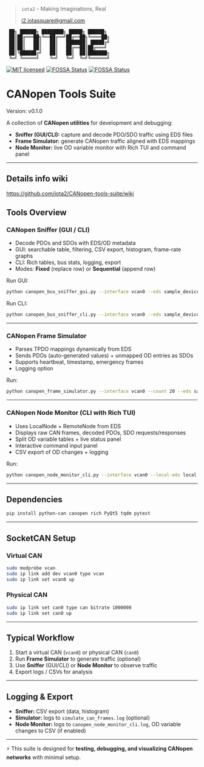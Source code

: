> `iota2` - Making Imaginations, Real
>
> <i2.iotasquare@gmail.com>


```
 ██╗ ██████╗ ████████╗ █████╗ ██████╗
 ██║██╔═══██╗╚══██╔══╝██╔══██╗╚════██╗
 ██║██║   ██║   ██║   ███████║ █████╔╝
 ██║██║   ██║   ██║   ██╔══██║██╔═══╝
 ██║╚██████╔╝   ██║   ██║  ██║███████╗
 ╚═╝ ╚═════╝    ╚═╝   ╚═╝  ╚═╝╚══════╝
```

[![MIT licensed](https://img.shields.io/badge/License-MIT-yellow.svg)](./LICENSE)
[![FOSSA Status](https://app.fossa.com/api/projects/git%2Bgithub.com%2Fiota2%2FCANopen-tools-suite.svg?type=shield&issueType=license)](https://app.fossa.com/projects/git%2Bgithub.com%2Fiota2%2FCANopen-tools-suite?ref=badge_shield&issueType=license)
[![FOSSA Status](https://app.fossa.com/api/projects/git%2Bgithub.com%2Fiota2%2FCANopen-tools-suite.svg?type=shield&issueType=security)](https://app.fossa.com/projects/git%2Bgithub.com%2Fiota2%2FCANopen-tools-suite?ref=badge_shield&issueType=security)

# CANopen Tools Suite

Version: <!-- VERSION:START -->v0.1.0<!-- VERSION:END -->

A collection of **CANopen utilities** for development and debugging:

- **Sniffer (GUI/CLI):** capture and decode PDO/SDO traffic using EDS files
- **Frame Simulator:** generate CANopen traffic aligned with EDS mappings
- **Node Monitor:** live OD variable monitor with Rich TUI and command panel

---

## Details info wiki

https://github.com/iota2/CANopen-tools-suite/wiki

## Tools Overview

### CANopen Sniffer (GUI / CLI)
- Decode PDOs and SDOs with EDS/OD metadata
- GUI: searchable table, filtering, CSV export, histogram, frame-rate graphs
- CLI: Rich tables, bus stats, logging, export
- Modes: **Fixed** (replace row) or **Sequential** (append row)

Run GUI:
```bash
python canopen_bus_sniffer_gui.py --interface vcan0 --eds sample_device.eds
```

Run CLI:
```bash
python canopen_bus_sniffer_cli.py --interface vcan0 --eds sample_device.eds --log --export
```

---

### CANopen Frame Simulator
- Parses TPDO mappings dynamically from EDS
- Sends PDOs (auto-generated values) + unmapped OD entries as SDOs
- Supports heartbeat, timestamp, emergency frames
- Logging option

Run:
```bash
python canopen_frame_simulator.py --interface vcan0 --count 20 --eds sample_device.eds --with-timestamp --with-emcy
```

---

### CANopen Node Monitor (CLI with Rich TUI)
- Uses LocalNode + RemoteNode from EDS
- Displays raw CAN frames, decoded PDOs, SDO requests/responses
- Split OD variable tables + live status panel
- Interactive command input panel
- CSV export of OD changes + logging

Run:
```bash
python canopen_node_monitor_cli.py --interface vcan0 --local-eds local.eds --remote-eds remote.eds --export --log
```

---

## Dependencies

```bash
pip install python-can canopen rich PyQt5 tqdm pytest
```

---

## SocketCAN Setup

### Virtual CAN
```bash
sudo modprobe vcan
sudo ip link add dev vcan0 type vcan
sudo ip link set vcan0 up
```

### Physical CAN
```bash
sudo ip link set can0 type can bitrate 1000000
sudo ip link set can0 up
```

---

## Typical Workflow

1. Start a virtual CAN (`vcan0`) or physical CAN (`can0`)
2. Run **Frame Simulator** to generate traffic (optional)
3. Use **Sniffer** (GUI/CLI) or **Node Monitor** to observe traffic
4. Export logs / CSVs for analysis

---

## Logging & Export

- **Sniffer:** CSV export (data, histogram)
- **Simulator:** logs to `simulate_can_frames.log` (optional)
- **Node Monitor:** logs to `canopen_node_monitor_cli.log`, OD variable changes to CSV (if enabled)

---

⚡ This suite is designed for **testing, debugging, and visualizing CANopen networks** with minimal setup.
